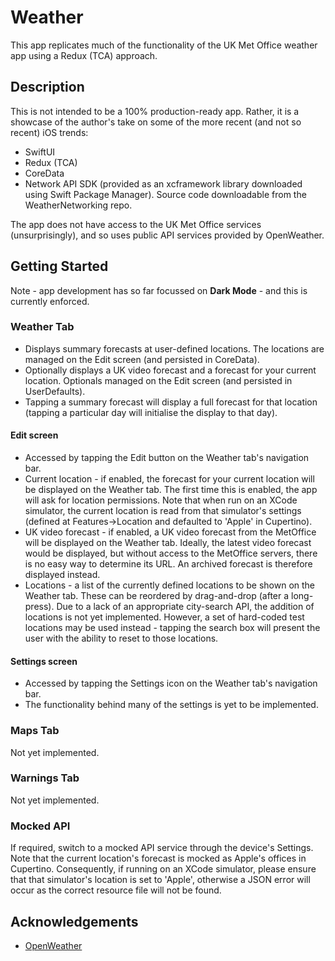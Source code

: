 # Weather

This app replicates much of the functionality of the UK Met Office weather app using a Redux (TCA) approach.

## Description

This is not intended to be a 100% production-ready app. Rather, it is a showcase of the author's take on some of the more recent (and not so recent) iOS trends:
 
* SwiftUI
* Redux (TCA)
* CoreData
* Network API SDK (provided as an xcframework library downloaded using Swift Package Manager). Source code downloadable from the WeatherNetworking repo. 

The app does not have access to the UK Met Office services (unsurprisingly), and so uses public API services provided by OpenWeather. 

## Getting Started

Note - app development has so far focussed on **Dark Mode** - and this is currently enforced.

### Weather Tab

* Displays summary forecasts at user-defined locations. The locations are managed on the Edit screen (and persisted in CoreData).
* Optionally displays a UK video forecast and a forecast for your current location. Optionals managed on the Edit screen (and persisted in UserDefaults).
* Tapping a summary forecast will display a full forecast for that location (tapping a particular day will initialise the display to that day).

#### Edit screen

* Accessed by tapping the Edit button on the Weather tab's navigation bar.
* Current location - if enabled, the forecast for your current location will be displayed on the Weather tab. The first time this is enabled, the app will ask for location permissions. Note that when run on an XCode simulator, the current location is read from that simulator's settings (defined at Features->Location and defaulted to 'Apple' in Cupertino).
* UK video forecast - if enabled, a UK video forecast from the MetOffice will be displayed on the Weather tab. Ideally, the latest video forecast would be displayed, but without access to the MetOffice servers, there is no easy way to determine its URL. An archived forecast is therefore displayed instead.
* Locations - a list of the currently defined locations to be shown on the Weather tab. These can be reordered by drag-and-drop (after a long-press). Due to a lack of an appropriate city-search API, the addition of locations is not yet implemented. However, a set of hard-coded test locations may be used instead - tapping the search box will present the user with the ability to reset to those locations.

#### Settings screen

* Accessed by tapping the Settings icon on the Weather tab's navigation bar.
* The functionality behind many of the settings is yet to be implemented.

### Maps Tab

Not yet implemented.

### Warnings Tab

Not yet implemented.

### Mocked API

If required, switch to a mocked API service through the device's Settings. Note that the current location's forecast is mocked as Apple's offices in Cupertino. Consequently, if running on an XCode simulator, please ensure that that simulator's location is set to 'Apple', otherwise a JSON error will occur as the correct resource file will not be found.

## Acknowledgements

* [OpenWeather](https://openweathermap.org)
